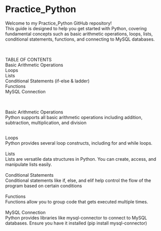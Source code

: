 # Practice_Python

Welcome to my Practice_Python GitHub repository! <br>
This guide is designed to help you get started with Python, covering fundamental concepts such as basic arithmetic operations, loops, lists, conditional statements, functions, and connecting to MySQL databases.

<br><br>
TABLE OF CONTENTS <br>
Basic Arithmetic Operations <br>
Loops <br>
Lists <br>
Conditional Statements (if-else & ladder) <br>
Functions <br>
MySQL Connection <br>

<br><br>
Basic Arithmetic Operations <br>
Python supports all basic arithmetic operations including addition, subtraction, multiplication, and division<br>

<br>
Loops<br>
Python provides several loop constructs, including for and while loops.<br> 

<br>
Lists<br>
Lists are versatile data structures in Python. You can create, access, and manipulate lists easily. <br>

<br>
Conditional Statements<br>
Conditional statements like if, else, and elif help control the flow of the program based on certain conditions<br>

<br>
Functions<br>
Functions allow you to group code that gets executed multiple times.<br>

<br>
MySQL Connection<br>
Python provides libraries like mysql-connector to connect to MySQL databases. Ensure you have it installed (pip install mysql-connector)<br>


<br><br>




